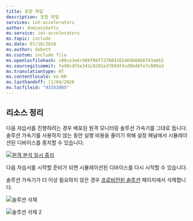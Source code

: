```yaml
---
title: 포함 파일
description: 포함 파일
services: iot-accelerators
author: dominicbetts
ms.service: iot-accelerators
ms.topic: include
ms.date: 07/18/2018
ms.author: dobett
ms.custom: include file
ms.openlocfilehash: c80ce3e6c98bf09f727604281469b86b6f43a862
ms.sourcegitcommit: fa90cd55e341c8201e3789df4cd8bd6fe7c809a3
ms.translationtype: HT
ms.contentlocale: ko-KR
ms.lasthandoff: 11/04/2020
ms.locfileid: "93353985"
---
```

## <a name="clean-up-resources"></a>리소스 정리

다음 자습서를 진행하려는 경우 배포된 원격 모니터링 솔루션 가속기를 그대로 둡니다. 솔루션 가속기를 사용하지 않는 동안 실행 비용을 줄이기 위해 설정 패널에서 시뮬레이션된 디바이스를 중지할 수 있습니다.

[![원격 분석 일시 중지](./media/iot-accelerators-tutorial-cleanup/togglesimulation-inline.png)](./media/iot-accelerators-tutorial-cleanup/togglesimulation-expanded.png#lightbox)

다음 자습서를 시작할 준비가 되면 시뮬레이션된 디바이스를 다시 시작할 수 있습니다.

솔루션 가속기가 더 이상 필요하지 않은 경우 [프로비전된 솔루션](https://www.azureiotsolutions.com/Accelerators#dashboard) 페이지에서 삭제합니다.

![솔루션 삭제](media/iot-accelerators-tutorial-cleanup/deletesolution.png)

![솔루션 삭제 2](media/iot-accelerators-tutorial-cleanup/deletesolution-provision.png)
